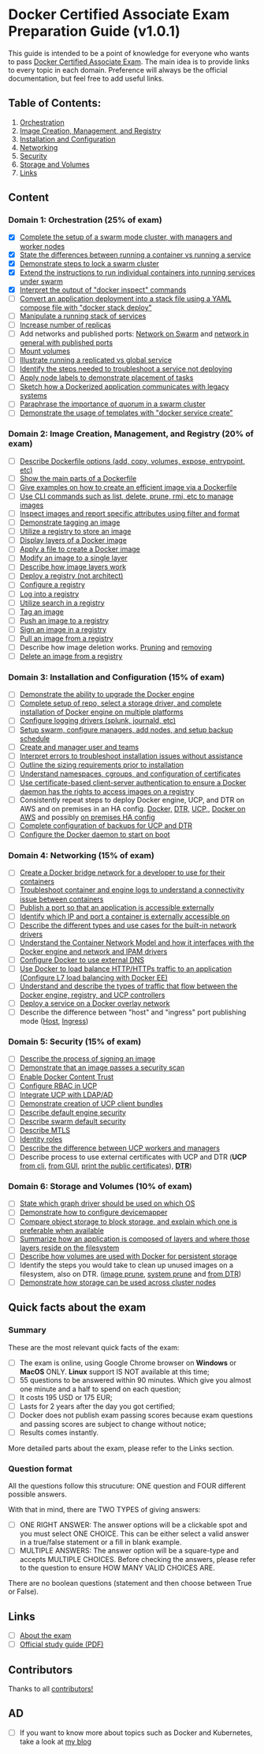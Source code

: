 # Docker Certified Associate Exam Preparation Guide (v1.0.1)

This guide is intended to be a point of knowledge for everyone who wants to pass [Docker Certified Associate Exam](https://blog.docker.com/2017/09/introducing-docker-global-professional-certification-program/). The main idea is to provide links to every topic in each domain. Preference will always be the official documentation, but feel free to add useful links.

## Table of Contents:
1. [Orchestration](https://github.com/Evalle/DCA/blob/master/README.md#domain-1-orchestration-25-of-exam)
2. [Image Creation, Management, and Registry](https://github.com/Evalle/DCA/blob/master/README.md#domain-2-image-creation-management-and-registry-20-of-exam)
3. [Installation and Configuration](https://github.com/Evalle/DCA/blob/master/README.md#domain-3-installation-and-configuration-15-of-exam)
4. [Networking](https://github.com/Evalle/DCA/blob/master/README.md#domain-4-networking-15-of-exam)
5. [Security](https://github.com/Evalle/DCA/blob/master/README.md#domain-5-security-15-of-exam)
6. [Storage and Volumes](https://github.com/Evalle/DCA/blob/master/README.md#domain-6-storage-and-volumes-10-of-exam)
7. [Links](https://github.com/evalle/dca#links)

## Content

### Domain 1: Orchestration (25% of exam)
- [x] [Complete the setup of a swarm mode cluster, with managers and worker nodes](https://docs.docker.com/engine/swarm/swarm-tutorial/create-swarm/)
- [x] [State the differences between running a container vs running a service](https://stackoverflow.com/a/43408904)
- [x] [Demonstrate steps to lock a swarm cluster](https://docs.docker.com/engine/swarm/swarm_manager_locking/)
- [x] [Extend the instructions to run individual containers into running services under swarm](https://docs.docker.com/engine/swarm/swarm-tutorial/deploy-service/)
- [x] [Interpret the output of "docker inspect" commands](https://docs.docker.com/engine/swarm/swarm-tutorial/inspect-service/)
- [ ] [Convert an application deployment into a stack file using a YAML compose file with
"docker stack deploy"](https://docs.docker.com/engine/reference/commandline/stack_deploy/)
- [ ] [Manipulate a running stack of services](https://docs.docker.com/engine/reference/commandline/stack_services/#related-commands)
- [ ] [Increase number of replicas](https://docs.docker.com/engine/reference/commandline/service_scale/)
- [ ] Add networks and published ports: [Network on Swarm](https://docs.docker.com/v17.09/engine/swarm/networking/) and [network in general with published ports](https://docs.docker.com/network/)
- [ ] [Mount volumes](https://docs.docker.com/storage/volumes/)
- [ ] [Illustrate running a replicated vs global service](https://docs.docker.com/engine/swarm/how-swarm-mode-works/services/#replicated-and-global-services)
- [ ] [Identify the steps needed to troubleshoot a service not deploying](https://success.docker.com/article/swarm-troubleshooting-methodology)
- [ ] [Apply node labels to demonstrate placement of tasks](https://docs.docker.com/engine/reference/commandline/node_update/)
- [ ] [Sketch how a Dockerized application communicates with legacy systems](https://docs.docker.com/config/containers/container-networking/)
- [ ] [Paraphrase the importance of quorum in a swarm cluster](https://docs.docker.com/engine/swarm/raft/)
- [ ] [Demonstrate the usage of templates with "docker service create"](https://docs.docker.com/engine/reference/commandline/service_create/#create-services-using-templates)

### Domain 2: Image Creation, Management, and Registry (20% of exam)
- [ ] [Describe Dockerfile options (add, copy, volumes, expose, entrypoint, etc)](https://docs.docker.com/engine/reference/builder/#from)
- [ ] [Show the main parts of a Dockerfile](https://docs.docker.com/engine/reference/builder/#dockerfile-examples)
- [ ] [Give examples on how to create an efficient image via a Dockerfile](https://docs.docker.com/engine/userguide/eng-image/dockerfile_best-practices/)
- [ ] [Use CLI commands such as list, delete, prune, rmi, etc to manage images](https://docs.docker.com/engine/reference/commandline/image/#usage)
- [ ] [Inspect images and report specific attributes using filter and format](https://docs.docker.com/engine/reference/commandline/inspect/#extended-description)
- [ ] [Demonstrate tagging an image](https://docs.docker.com/engine/reference/commandline/tag/)
- [ ] [Utilize a registry to store an image](https://docs.docker.com/registry/deploying/#run-a-local-registry)
- [ ] [Display layers of a Docker image](https://docs.docker.com/engine/reference/commandline/image_history/)
- [ ] [Apply a file to create a Docker image](https://docs.docker.com/engine/reference/commandline/image_load/)
- [ ] [Modify an image to a single layer](https://docs.docker.com/develop/develop-images/dockerfile_best-practices/#minimize-the-number-of-layers)
- [ ] [Describe how image layers work](https://docs.docker.com/storage/storagedriver/#images-and-layers)
- [ ] [Deploy a registry (not architect)](https://docs.docker.com/registry/deploying/)
- [ ] [Configure a registry](https://docs.docker.com/registry/configuration/)
- [ ] [Log into a registry](https://docs.docker.com/engine/reference/commandline/login/#parent-command)
- [ ] [Utilize search in a registry](https://docs.docker.com/engine/reference/commandline/search/)
- [ ] [Tag an image](https://docs.docker.com/engine/reference/commandline/tag/)
- [ ] [Push an image to a registry](https://docs.docker.com/engine/reference/commandline/push/)
- [ ] [Sign an image in a registry](https://docs.docker.com/datacenter/dtr/2.4/guides/user/manage-images/sign-images/)
- [ ] [Pull an image from a registry](https://docs.docker.com/engine/reference/commandline/pull/)
- [ ] Describe how image deletion works. [Pruning](https://docs.docker.com/config/pruning/) and [removing](https://docs.docker.com/engine/reference/commandline/rmi/)
- [ ] [Delete an image from a registry](https://docs.docker.com/datacenter/dtr/2.0/repos-and-images/delete-an-image/)

### Domain 3: Installation and Configuration (15% of exam)
- [ ] [Demonstrate the ability to upgrade the Docker engine](https://docs.docker.com/install/linux/docker-ce/ubuntu/#upgrade-docker-engine---community)
- [ ] [Complete setup of repo, select a storage driver, and complete installation of Docker
engine on multiple platforms](https://docs.docker.com/install/)
- [ ] [Configure logging drivers (splunk, journald, etc)](https://docs.docker.com/config/containers/logging/configure/)
- [ ] [Setup swarm, configure managers, add nodes, and setup backup schedule](https://docs.docker.com/engine/swarm/admin_guide/)
- [ ] [Create and manager user and teams](https://docs.docker.com/datacenter/dtr/2.4/guides/admin/manage-users/create-and-manage-teams/)
- [ ] [Interpret errors to troubleshoot installation issues without assistance](https://docs.docker.com/config/daemon/#troubleshoot-the-daemon)
- [ ] [Outline the sizing requirements prior to installation](https://docs.docker.com/datacenter/ucp/2.2/guides/admin/install/system-requirements/#hardware-and-software-requirements)
- [ ] [Understand namespaces, cgroups, and configuration of certificates](https://docs.docker.com/engine/docker-overview/#namespaces)
- [ ] [Use certificate-based client-server authentication to ensure a Docker daemon has the
rights to access images on a registry](https://docs.docker.com/engine/security/certificates/)
- [ ] Consistently repeat steps to deploy Docker engine, UCP, and DTR on AWS and on
premises in an HA config. [Docker,](https://docs.docker.com/install/linux/docker-ce/ubuntu/) [DTR,](https://docs.docker.com/datacenter/dtr/2.3/guides/admin/install/) [UCP,](https://docs.docker.com/ee/ucp/), [Docker on AWS](https://docs.docker.com/docker-for-aws/) and possibly [on premises HA config](https://docs.docker.com/engine/swarm/admin_guide/#add-manager-nodes-for-fault-tolerance)
- [ ] [Complete configuration of backups for UCP and DTR](https://docs.docker.com/datacenter/ucp/2.2/guides/admin/backups-and-disaster-recovery/)
- [ ] [Configure the Docker daemon to start on boot](https://docs.docker.com/install/linux/linux-postinstall/)

### Domain 4: Networking (15% of exam)
- [ ] [Create a Docker bridge network for a developer to use for their containers](https://docs.docker.com/network/network-tutorial-standalone/)
- [ ] [Troubleshoot container and engine logs to understand a connectivity issue between
containers](https://success.docker.com/article/troubleshooting-container-networking)
- [ ] [Publish a port so that an application is accessible externally](https://github.com/wsargent/docker-cheat-sheet#exposing-ports)
- [ ] [Identify which IP and port a container is externally accessible on](https://docs.docker.com/engine/reference/commandline/port/#examples)
- [ ] [Describe the different types and use cases for the built-in network drivers](https://blog.docker.com/2016/12/understanding-docker-networking-drivers-use-cases/)
- [ ] [Understand the Container Network Model and how it interfaces with the Docker engine
and network and IPAM drivers](https://success.docker.com/article/networking/)
- [ ] [Configure Docker to use external DNS](https://gist.github.com/Evalle/7b21e0357c137875a03480428a7d6bf6)
- [ ] [Use Docker to load balance HTTP/HTTPs traffic to an application (Configure L7 load
balancing with Docker EE)](https://docs.docker.com/datacenter/ucp/2.2/guides/admin/configure/use-a-load-balancer/#configuration-examples)
- [ ] [Understand and describe the types of traffic that flow between the Docker engine,
registry, and UCP controllers](https://success.docker.com/article/networking/)
- [ ] [Deploy a service on a Docker overlay network](https://docs.docker.com/network/overlay/)
- [ ] Describe the difference between "host" and "ingress" port publishing mode ([Host](https://docs.docker.com/engine/swarm/services/#publish-a-services-ports-directly-on-the-swarm-node), [Ingress](https://docs.docker.com/engine/swarm/ingress/))

### Domain 5: Security (15% of exam)
- [ ] [Describe the process of signing an image](https://docs.docker.com/engine/security/trust/content_trust/#push-trusted-content)
- [ ] [Demonstrate that an image passes a security scan](https://docs.docker.com/datacenter/dtr/2.5/guides/admin/configure/set-up-vulnerability-scans/)
- [ ] [Enable Docker Content Trust](https://docs.docker.com/engine/security/trust/content_trust/)
- [ ] [Configure RBAC in UCP](https://docs.docker.com/datacenter/ucp/2.2/guides/access-control/)
- [ ] [Integrate UCP with LDAP/AD](https://docs.docker.com/datacenter/ucp/2.2/guides/admin/configure/external-auth/)
- [ ] [Demonstrate creation of UCP client bundles](https://blog.docker.com/2017/09/get-familiar-docker-enterprise-edition-client-bundles/)
- [ ] [Describe default engine security](https://docs.docker.com/engine/security/security/)
- [ ] [Describe swarm default security](https://docs.docker.com/engine/swarm/how-swarm-mode-works/pki/)
- [ ] [Describe MTLS](https://diogomonica.com/2017/01/11/hitless-tls-certificate-rotation-in-go/)
- [ ] [Identity roles](https://docs.docker.com/datacenter/ucp/2.2/guides/access-control/permission-levels/#roles)
- [ ] [Describe the difference between UCP workers and managers](https://docs.docker.com/datacenter/ucp/2.2/guides/architecture/)
- [ ] Describe process to use external certificates with UCP and DTR (**UCP** [from cli](https://success.docker.com/article/how-do-i-provide-an-externally-generated-security-certificate-during-the-ucp-command-line-installation), [from GUI](https://docs.docker.com/ee/ucp/admin/configure/use-your-own-tls-certificates/#configure-ucp-to-use-your-own-tls-certificates-and-keys), [print the public certificates](https://docs.docker.com/datacenter/ucp/3.0/reference/cli/dump-certs/)), [**DTR**](https://docs.docker.com/ee/dtr/admin/configure/use-your-own-tls-certificates/))

### Domain 6: Storage and Volumes (10% of exam)
- [ ] [State which graph driver should be used on which OS](https://docs.docker.com/storage/storagedriver/select-storage-driver/)
- [ ] [Demonstrate how to configure devicemapper](https://docs.docker.com/storage/storagedriver/device-mapper-driver/#configure-docker-with-the-devicemapper-storage-driver)
- [ ] [Compare object storage to block storage, and explain which one is preferable when
available](https://rancher.com/block-object-file-storage-containers/)
- [ ] [Summarize how an application is composed of layers and where those layers reside on
the filesystem](https://docs.docker.com/storage/storagedriver/#images-and-layers)
- [ ] [Describe how volumes are used with Docker for persistent storage](https://docs.docker.com/storage/volumes/)
- [ ] Identify the steps you would take to clean up unused images on a filesystem, also on DTR.
([image prune](https://docs.docker.com/engine/reference/commandline/image_prune/), [system prune](https://docs.docker.com/engine/reference/commandline/system_prune/) and [from DTR](https://docs.docker.com/ee/dtr/user/manage-images/delete-images/))
- [ ] [Demonstrate how storage can be used across cluster nodes](https://docs.docker.com/engine/extend/legacy_plugins/#volume-plugins)

## Quick facts about the exam

  ### Summary
  These are the most relevant quick facts of the exam:

  - [ ] The exam is online, using Google Chrome browser on <B>Windows</B> or <B>MacOS</B> ONLY. <B>Linux</B> support IS NOT available at this time;
  - [ ] 55 questions to be answered within 90 minutes. Which give you almost one minute and a half to spend on each question;
  - [ ] It costs 195 USD or 175 EUR;
  - [ ] Lasts for 2 years after the day you got certified;
  - [ ] Docker does not publish exam passing scores because exam questions and passing scores are subject to change without notice;
  - [ ] Results comes instantly.

  More detailed parts about the exam, please refer to the Links section.

  ### Question format

  All the questions follow this strucuture: ONE question and FOUR different possible answers.

  With that in mind, there are TWO TYPES of giving answers:
  - [ ] ONE RIGHT ANSWER: The answer options will be a clickable spot and you must select ONE CHOICE. This can be either select a valid answer in a true/false statement or a fill in blank example.
  - [ ] MULTIPLE ANSWERS: The answer option will be a square-type and accepts MULTIPLE CHOICES. Before checking the answers, please refer to the question to ensure HOW MANY VALID CHOICES ARE.

  There are no boolean questions (statement and then choose between True or False).

## Links

- [ ] [About the exam](https://success.docker.com/Certification)
- [ ] [Official study guide (PDF)](https://docker.cdn.prismic.io/docker%2Fa2d454ff-b2eb-4e9f-af0e-533759119eee_dca+study+guide+v1.0.1.pdf)

## Contributors

Thanks to all [contributors!](https://github.com/Evalle/DCA/graphs/contributors)

## AD
- [ ] If you want to know more about topics such as Docker and Kubernetes, take a look at [my blog](https://evalle.xyz/posts/)

